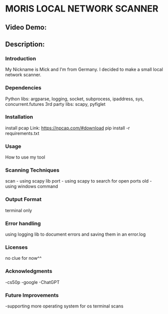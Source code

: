 # MORIS LOCAL NETWORK SCANNER
## Video Demo:  <URL HERE>
## Description:
### Introduction
My Nickname is Mick and I'm from Germany. 
I decided to make a small local network scanner. 

### Dependencies
Python libs: argparse, logging, socket, subprocess, ipaddress, sys, concurrent.futures
3rd party libs: scapy, pyfiglet

### Installation
install pcap
Link: https://npcap.com/#download
pip install -r requirements.txt

### Usage
How to use my tool


### Scanning Techniques
scan - using scapy lib
port - using scapy to search for open ports
old - using windows command


### Output Format
terminal only


### Error handling
using logging lib to document errors and saving them in an error.log


### Licenses
no clue for now^^


### Acknowledgments
-cs50p 
-google
-ChatGPT


### Future Improvements
-supporting more operating system for os terminal scans
